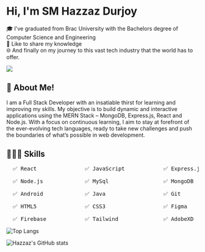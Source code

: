 # Hi, I'm SM Hazzaz Durjoy

<p>
🎓 I've graduated from Brac University with the Bachelors degree of Computer Science and Engineering </br>
🎤 Like to share my knowledge </br>
🌐 And finally on my journey to this vast tech industry that the world has to offer.
</p>

![](https://komarev.com/ghpvc/?username=sm-hdurjoy)

## 🚀 About Me!
<p>I am a Full Stack Developer with an insatiable thirst for learning and improving my skills. My objective is to build dynamic and interactive applications using the MERN Stack – MongoDB, Express.js, React and Node.js. With a focus on continuous learning, I aim to stay at forefront of the ever-evolving tech languages, ready to take new challenges and push the boundaries of what’s possible in web development.</p>

## 👨🏽‍💻 Skills
<pre>
  ✅ React               ✅ JavaScript            ✅ Express.js <br>
  ✅ Node.js             ✅ MySql                 ✅ MongoDB <br>
  ✅ Android             ✅ Java                  ✅ Git <br>
  ✅ HTML5               ✅ CSS3                  ✅ Figma <br>
  ✅ Firebase            ✅ Tailwind              ✅ AdobeXD
</pre>

![Top Langs](https://github-readme-stats.vercel.app/api/top-langs/?username=sm-hdurjoy&layout=compact&theme=transparent)

![Hazzaz's GitHub stats](https://github-readme-stats.vercel.app/api?username=sm-hdurjoy&show_icons=true&theme=transparent)


